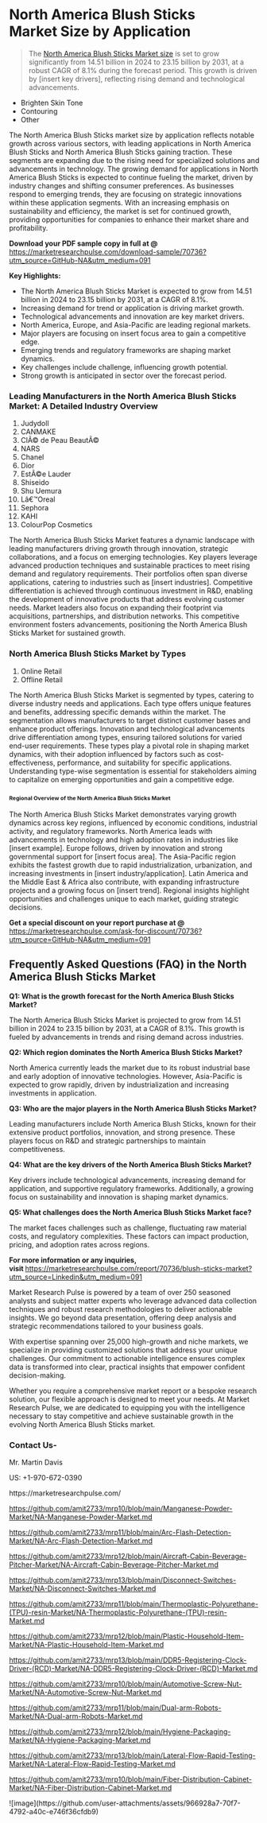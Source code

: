 <h1>North America Blush Sticks Market&nbsp;Size by Application</h1><blockquote><p>The <a href="https://marketresearchpulse.com/download-sample/70736?utm_source=GitHub-NA&amp;utm_medium=091">North America Blush Sticks Market size</a> is set to grow significantly from 14.51 billion in 2024 to 23.15 billion by 2031, at a robust CAGR of 8.1% during the forecast period. This growth is driven by [insert key drivers], reflecting rising demand and technological advancements.</p></blockquote><ul><li>Brighten Skin Tone<li> Contouring<li> Other</li></ul><p>The North America Blush Sticks market size by application reflects notable growth across various sectors, with leading applications in North America Blush Sticks and North America Blush Sticks gaining traction. These segments are expanding due to the rising need for specialized solutions and advancements in technology. The growing demand for applications in North America Blush Sticks is expected to continue fueling the market, driven by industry changes and shifting consumer preferences. As businesses respond to emerging trends, they are focusing on strategic innovations within these application segments. With an increasing emphasis on sustainability and efficiency, the market is set for continued growth, providing opportunities for companies to enhance their market share and profitability.</p><p><strong>Download your PDF sample copy in full at @ </strong><a href="https://marketresearchpulse.com/download-sample/70736?utm_source=GitHub-NA&amp;utm_medium=091">https://marketresearchpulse.com/download-sample/70736?utm_source=GitHub-NA&amp;utm_medium=091</a></p><p><strong>Key Highlights: </strong></p><ul><li>The North America Blush Sticks Market is expected to grow from 14.51 billion in 2024 to 23.15 billion by 2031, at a CAGR of 8.1%.</li><li>Increasing demand for trend or application is driving market growth.</li><li>Technological advancements and innovation are key market drivers.</li><li>North America, Europe, and Asia-Pacific are leading regional markets.</li><li>Major players are focusing on insert focus area to gain a competitive edge.</li><li>Emerging trends and regulatory frameworks are shaping market dynamics.</li><li>Key challenges include challenge, influencing growth potential.</li><li>Strong growth is anticipated in sector over the forecast period.</li></ul><h3>Leading Manufacturers in the North America Blush Sticks Market: A Detailed Industry Overview</h3><ol><li>Judydoll</li><li>CANMAKE</li><li>ClÃ© de Peau BeautÃ©</li><li>NARS</li><li>Chanel</li><li>Dior</li><li>EstÃ©e Lauder</li><li>Shiseido</li><li>Shu Uemura</li><li>Lâ€™Oreal</li><li>Sephora</li><li>KAHI</li><li>ColourPop Cosmetics</li></ol><div class="flex max-w-full flex-col flex-grow"><div class="min-h-8 text-message flex w-full flex-col items-end gap-2 whitespace-normal break-words [.text-message+&amp;]:mt-5" dir="auto" data-message-author-role="assistant" data-message-id="fd8432e4-4910-450d-b182-61b7bfb0a01f" data-message-model-slug="gpt-4o"><div class="flex w-full flex-col gap-1 empty:hidden first:pt-[3px]"><div class="markdown prose w-full break-words dark:prose-invert light"><p>The North America Blush Sticks Market features a dynamic landscape with leading manufacturers driving growth through innovation, strategic collaborations, and a focus on emerging technologies. Key players leverage advanced production techniques and sustainable practices to meet rising demand and regulatory requirements. Their portfolios often span diverse applications, catering to industries such as [insert industries]. Competitive differentiation is achieved through continuous investment in R&amp;D, enabling the development of innovative products that address evolving customer needs. Market leaders also focus on expanding their footprint via acquisitions, partnerships, and distribution networks. This competitive environment fosters advancements, positioning the North America Blush Sticks Market for sustained growth.</p></div></div></div></div><h3>North America Blush Sticks Market by Types</h3><ol><li>Online Retail<li> Offline Retail</li></ol><div class="flex max-w-full flex-col flex-grow"><div class="min-h-8 text-message flex w-full flex-col items-end gap-2 whitespace-normal break-words [.text-message+&amp;]:mt-5" dir="auto" data-message-author-role="assistant" data-message-id="084470be-0bb7-4664-bddf-5156b4f41249" data-message-model-slug="gpt-4o-mini"><div class="flex w-full flex-col gap-1 empty:hidden first:pt-[3px]"><div class="markdown prose w-full break-words dark:prose-invert light"><p>The North America Blush Sticks Market is segmented by types, catering to diverse industry needs and applications. Each type offers unique features and benefits, addressing specific demands within the market. The segmentation allows manufacturers to target distinct customer bases and enhance product offerings. Innovation and technological advancements drive differentiation among types, ensuring tailored solutions for varied end-user requirements. These types play a pivotal role in shaping market dynamics, with their adoption influenced by factors such as cost-effectiveness, performance, and suitability for specific applications. Understanding type-wise segmentation is essential for stakeholders aiming to capitalize on emerging opportunities and gain a competitive edge.</p></div></div></div></div><h3><span style="font-size: 11px;">Regional Overview of the North America Blush Sticks Market</span></h3><div class="flex max-w-full flex-col flex-grow"><div class="min-h-8 text-message flex w-full flex-col items-end gap-2 whitespace-normal break-words [.text-message+&amp;]:mt-5" dir="auto" data-message-author-role="assistant" data-message-id="e9038762-ce64-4e30-91c9-9bd413514231" data-message-model-slug="gpt-4o-mini"><div class="flex w-full flex-col gap-1 empty:hidden first:pt-[3px]"><div class="markdown prose w-full break-words dark:prose-invert light"><p>The North America Blush Sticks Market demonstrates varying growth dynamics across key regions, influenced by economic conditions, industrial activity, and regulatory frameworks. North America leads with advancements in technology and high adoption rates in industries like [insert example]. Europe follows, driven by innovation and strong governmental support for [insert focus area]. The Asia-Pacific region exhibits the fastest growth due to rapid industrialization, urbanization, and increasing investments in [insert industry/application]. Latin America and the Middle East &amp; Africa also contribute, with expanding infrastructure projects and a growing focus on [insert trend]. Regional insights highlight opportunities and challenges unique to each market, guiding strategic decisions.</p></div></div></div></div><p><strong>Get a special discount on your report purchase at @ </strong><a href="https://marketresearchpulse.com/ask-for-discount/70736?utm_source=GitHub-NA&amp;utm_medium=091">https://marketresearchpulse.com/ask-for-discount/70736?utm_source=GitHub-NA&amp;utm_medium=091</a></p><h2>Frequently Asked Questions (FAQ) in the North America Blush Sticks Market</h2><p><strong>Q1: What is the growth forecast for the North America Blush Sticks Market?</strong></p><p>The North America Blush Sticks Market is projected to grow from 14.51 billion in 2024 to 23.15 billion by 2031, at a CAGR of 8.1%. This growth is fueled by advancements in trends and rising demand across industries.</p><p><strong>Q2: Which region dominates the North America Blush Sticks Market?</strong></p><p>North America currently leads the market due to its robust industrial base and early adoption of innovative technologies. However, Asia-Pacific is expected to grow rapidly, driven by industrialization and increasing investments in application.</p><p><strong>Q3: Who are the major players in the North America Blush Sticks Market?</strong></p><p>Leading manufacturers include North America Blush Sticks, known for their extensive product portfolios, innovation, and strong presence. These players focus on R&amp;D and strategic partnerships to maintain competitiveness.</p><p><strong>Q4: What are the key drivers of the North America Blush Sticks Market?</strong></p><p>Key drivers include technological advancements, increasing demand for application, and supportive regulatory frameworks. Additionally, a growing focus on sustainability and innovation is shaping market dynamics.</p><p><strong>Q5: What challenges does the North America Blush Sticks Market face?</strong></p><p>The market faces challenges such as challenge, fluctuating raw material costs, and regulatory complexities. These factors can impact production, pricing, and adoption rates across regions.</p><p><strong>For more information or any inquiries, visit&nbsp;</strong><a href="https://marketresearchpulse.com/report/70736/blush-sticks-market?utm_source=Linkedin&utm_medium=091">https://marketresearchpulse.com/report/70736/blush-sticks-market?utm_source=Linkedin&utm_medium=091</a></p><p>Market Research Pulse is powered by a team of over 250 seasoned analysts and subject matter experts who leverage advanced data collection techniques and robust research methodologies to deliver actionable insights. We go beyond data presentation, offering deep analysis and strategic recommendations tailored to your business goals.</p><p>With expertise spanning over 25,000 high-growth and niche markets, we specialize in providing customized solutions that address your unique challenges. Our commitment to actionable intelligence ensures complex data is transformed into clear, practical insights that empower confident decision-making.</p><p>Whether you require a comprehensive market report or a bespoke research solution, our flexible approach is designed to meet your needs. At Market Research Pulse, we are dedicated to equipping you with the intelligence necessary to stay competitive and achieve sustainable growth in the evolving North America Blush Sticks market.</p><h3><strong>Contact Us-</strong></h3><p>Mr. Martin Davis</p><p>US: +1-970-672-0390</p><p>https://marketresearchpulse.com/</p><p><a href="https://github.com/amit2733/mrp10/blob/main/Manganese-Powder-Market/NA-Manganese-Powder-Market.md">https://github.com/amit2733/mrp10/blob/main/Manganese-Powder-Market/NA-Manganese-Powder-Market.md</a></p><p><a href="https://github.com/amit2733/mrp11/blob/main/Arc-Flash-Detection-Market/NA-Arc-Flash-Detection-Market.md">https://github.com/amit2733/mrp11/blob/main/Arc-Flash-Detection-Market/NA-Arc-Flash-Detection-Market.md</a></p><p><a href="https://github.com/amit2733/mrp12/blob/main/Aircraft-Cabin-Beverage-Pitcher-Market/NA-Aircraft-Cabin-Beverage-Pitcher-Market.md">https://github.com/amit2733/mrp12/blob/main/Aircraft-Cabin-Beverage-Pitcher-Market/NA-Aircraft-Cabin-Beverage-Pitcher-Market.md</a></p><p><a href="https://github.com/amit2733/mrp13/blob/main/Disconnect-Switches-Market/NA-Disconnect-Switches-Market.md">https://github.com/amit2733/mrp13/blob/main/Disconnect-Switches-Market/NA-Disconnect-Switches-Market.md</a></p><p><a href="https://github.com/amit2733/mrp11/blob/main/Thermoplastic-Polyurethane-(TPU)-resin-Market/NA-Thermoplastic-Polyurethane-(TPU)-resin-Market.md">https://github.com/amit2733/mrp11/blob/main/Thermoplastic-Polyurethane-(TPU)-resin-Market/NA-Thermoplastic-Polyurethane-(TPU)-resin-Market.md</a></p><p><a href="https://github.com/amit2733/mrp12/blob/main/Plastic-Household-Item-Market/NA-Plastic-Household-Item-Market.md">https://github.com/amit2733/mrp12/blob/main/Plastic-Household-Item-Market/NA-Plastic-Household-Item-Market.md</a></p><p><a href="https://github.com/amit2733/mrp13/blob/main/DDR5-Registering-Clock-Driver-(RCD)-Market/NA-DDR5-Registering-Clock-Driver-(RCD)-Market.md">https://github.com/amit2733/mrp13/blob/main/DDR5-Registering-Clock-Driver-(RCD)-Market/NA-DDR5-Registering-Clock-Driver-(RCD)-Market.md</a></p><p><a href="https://github.com/amit2733/mrp10/blob/main/Automotive-Screw-Nut-Market/NA-Automotive-Screw-Nut-Market.md">https://github.com/amit2733/mrp10/blob/main/Automotive-Screw-Nut-Market/NA-Automotive-Screw-Nut-Market.md</a></p><p><a href="https://github.com/amit2733/mrp11/blob/main/Dual-arm-Robots-Market/NA-Dual-arm-Robots-Market.md">https://github.com/amit2733/mrp11/blob/main/Dual-arm-Robots-Market/NA-Dual-arm-Robots-Market.md</a></p><p><a href="https://github.com/amit2733/mrp12/blob/main/Hygiene-Packaging-Market/NA-Hygiene-Packaging-Market.md">https://github.com/amit2733/mrp12/blob/main/Hygiene-Packaging-Market/NA-Hygiene-Packaging-Market.md</a></p><p><a href="https://github.com/amit2733/mrp13/blob/main/Lateral-Flow-Rapid-Testing-Market/NA-Lateral-Flow-Rapid-Testing-Market.md">https://github.com/amit2733/mrp13/blob/main/Lateral-Flow-Rapid-Testing-Market/NA-Lateral-Flow-Rapid-Testing-Market.md</a></p><p><a href="https://github.com/amit2733/mrp10/blob/main/Fiber-Distribution-Cabinet-Market/NA-Fiber-Distribution-Cabinet-Market.md">https://github.com/amit2733/mrp10/blob/main/Fiber-Distribution-Cabinet-Market/NA-Fiber-Distribution-Cabinet-Market.md</a></p>
![image](https://github.com/user-attachments/assets/966928a7-70f7-4792-a40c-e746f36cfdb9)
